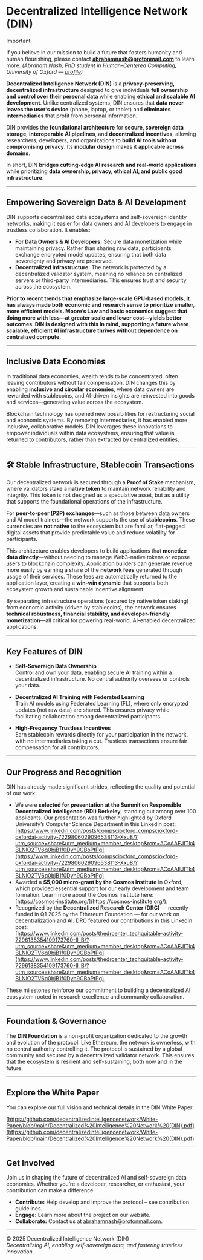 # Decentralized Intelligence Network (DIN)

> [!IMPORTANT]
> If you believe in our mission to build a future that fosters humanity and human flourishing, please contact **abrahamnash@protonmail.com** to learn more. *(Abraham Nash, PhD student in Human-Centered Computing, University of Oxford — [profile](https://www.cs.ox.ac.uk/people/abraham.nash/))*

**Decentralized Intelligence Network (DIN)** is a **privacy-preserving, decentralized infrastructure** designed to give individuals **full ownership and control over their personal data** while enabling **ethical and scalable AI development**. Unlike centralized systems, DIN ensures that **data never leaves the user’s device** (phone, laptop, or tablet) and **eliminates intermediaries** that profit from personal information.

DIN provides the **foundational architecture** for **secure, sovereign data storage**, **interoperable AI pipelines**, and **decentralized incentives**, allowing researchers, developers, and organizations to **build AI tools without compromising privacy**. Its **modular design** makes it **applicable across domains**.

In short, DIN **bridges cutting-edge AI research and real-world applications** while prioritizing **data ownership, privacy, ethical AI, and public good infrastructure**.

---

## Empowering Sovereign Data & AI Development

DIN supports decentralized data ecosystems and self-sovereign identity networks, making it easier for data owners and AI developers to engage in trustless collaboration. It enables:

- **For Data Owners & AI Developers:** Secure data monetization while maintaining privacy. Rather than sharing raw data, participants exchange encrypted model updates, ensuring that both data sovereignty and privacy are preserved.
- **Decentralized Infrastructure:** The network is protected by a decentralized validator system, meaning no reliance on centralized servers or third-party intermediaries. This ensures trust and security across the ecosystem.

**Prior to recent trends that emphasize large-scale GPU-based models, it has always made both economic and research sense to prioritize smaller, more efficient models. Moore’s Law and basic economics suggest that doing more with less—at greater scale and lower cost—yields better outcomes. DIN is designed with this in mind, supporting a future where scalable, efficient AI infrastructure thrives without dependence on centralized compute.**

---

## Inclusive Data Economies

In traditional data economies, wealth tends to be concentrated, often leaving contributors without fair compensation. DIN changes this by enabling **inclusive and circular economies**, where data owners are rewarded with stablecoins, and AI-driven insights are reinvested into goods and services—generating value across the ecosystem.

Blockchain technology has opened new possibilities for restructuring social and economic systems. By removing intermediaries, it has enabled more inclusive, collaborative models. DIN leverages these innovations to empower individuals within data ecosystems, ensuring that value is returned to contributors, rather than extracted by centralized entities.

---

## 🛠️ Stable Infrastructure, Stablecoin Transactions

Our decentralized network is secured through a **Proof of Stake** mechanism, where validators stake a **native token** to maintain network reliability and integrity. This token is not designed as a speculative asset, but as a utility that supports the foundational operations of the infrastructure.

For **peer-to-peer (P2P) exchanges**—such as those between data owners and AI model trainers—the network supports the use of **stablecoins**. These currencies are **not native** to the ecosystem but are familiar, fiat-pegged digital assets that provide predictable value and reduce volatility for participants.

This architecture enables developers to build applications that **monetize data directly**—without needing to manage Web3-native tokens or expose users to blockchain complexity. Application builders can generate revenue more easily by earning a share of the **network fees** generated through usage of their services. These fees are automatically returned to the application layer, creating a **win-win dynamic** that supports both ecosystem growth and sustainable incentive alignment.

By separating infrastructure operations (secured by native token staking) from economic activity (driven by stablecoins), the network ensures **technical robustness, financial stability, and developer-friendly monetization**—all critical for powering real-world, AI-enabled decentralized applications.

---

## Key Features of DIN

- **Self-Sovereign Data Ownership**  
  Control and own your data, enabling secure AI training within a decentralized infrastructure. No central authority oversees or controls your data.

- **Decentralized AI Training with Federated Learning**  
  Train AI models using Federated Learning (FL), where only encrypted updates (not raw data) are shared. This ensures privacy while facilitating collaboration among decentralized participants.

- **High-Frequency Trustless Incentives**  
  Earn stablecoin rewards directly for your participation in the network, with no intermediaries taking a cut. Trustless transactions ensure fair compensation for all contributors.

---

## Our Progress and Recognition

DIN has already made significant strides, reflecting the quality and potential of our work:

- We were **selected for presentation at the Summit on Responsible Decentralized Intelligence (RDI) Berkeley**, standing out among over 100 applicants. Our presentation was further highlighted by Oxford University’s Computer Science Department in this LinkedIn post:  
  [https://www.linkedin.com/posts/compscioxford_compscioxford-oxfordai-activity-7229806029096538113-Xxu8/?utm_source=share&utm_medium=member_desktop&rcm=ACoAAEJITk4BLNlO2TV6q0bjB1f0Dyh9GBoPtPg](https://www.linkedin.com/posts/compscioxford_compscioxford-oxfordai-activity-7229806029096538113-Xxu8/?utm_source=share&utm_medium=member_desktop&rcm=ACoAAEJITk4BLNlO2TV6q0bjB1f0Dyh9GBoPtPg)
- Awarded a **$5,000 micro-grant by the Cosmos Institute** in Oxford, which provided essential support for our early development and team formation. Learn more about the Cosmos Institute here: [https://cosmos-institute.org/](https://cosmos-institute.org/).
- Recognized by the **Decentralized Research Center (DRC)** — recently funded in Q1 2025 by the Ethereum Foundation — for our work on decentralization and AI. DRC featured our contributions in this LinkedIn post:  
  [https://www.linkedin.com/posts/thedrcenter_techquitable-activity-7296138354109173760-II_B/?utm_source=share&utm_medium=member_desktop&rcm=ACoAAEJITk4BLNlO2TV6q0bjB1f0Dyh9GBoPtPg](https://www.linkedin.com/posts/thedrcenter_techquitable-activity-7296138354109173760-II_B/?utm_source=share&utm_medium=member_desktop&rcm=ACoAAEJITk4BLNlO2TV6q0bjB1f0Dyh9GBoPtPg)

These milestones reinforce our commitment to building a decentralized AI ecosystem rooted in research excellence and community collaboration.

---

## Foundation & Governance

The **DIN Foundation** is a non-profit organization dedicated to the growth and evolution of the protocol. Like Ethereum, the network is ownerless, with no central authority controlling it. The protocol is sustained by a global community and secured by a decentralized validator network. This ensures that the ecosystem is resilient and self-sustaining, both now and in the future.

---

## Explore the White Paper

You can explore our full vision and technical details in the DIN White Paper:

[https://github.com/decentralizedintelligencenetwork/White-Paper/blob/main/Decentralized%20Intelligence%20Network%20(DIN).pdf](https://github.com/decentralizedintelligencenetwork/White-Paper/blob/main/Decentralized%20Intelligence%20Network%20(DIN).pdf)

---

## Get Involved

Join us in shaping the future of decentralized AI and self-sovereign data economies. Whether you’re a developer, researcher, or enthusiast, your contribution can make a difference.

- **Contribute:** Help develop and improve the protocol – see contribution guidelines.  
- **Engage:** Learn more about the project on our website.  
- **Collaborate:** Contact us at [abrahamnash@protonmail.com](mailto:abrahamnash@protonmail.com).  

---

© 2025 Decentralized Intelligence Network (DIN)  
*Decentralizing AI, enabling self-sovereign data, and fostering trustless innovation.*
